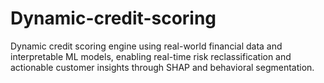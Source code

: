 # Dynamic-credit-scoring
Dynamic credit scoring engine using real-world financial data and interpretable ML models, enabling real-time risk reclassification and actionable customer insights through SHAP and behavioral segmentation.
